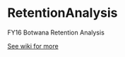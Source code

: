 # RetentionAnalysis
FY16 Botwana Retention Analysis

 [See wiki for more](https://github.com/achafetz/RetentionAnalysis/wiki)
